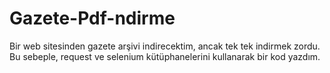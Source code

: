 # Gazete-Pdf-ndirme
Bir web sitesinden gazete arşivi indirecektim, ancak tek tek indirmek zordu. Bu sebeple, request ve selenium kütüphanelerini kullanarak bir kod yazdım.
